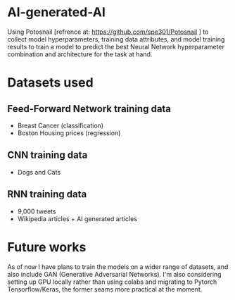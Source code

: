 # AI-generated-AI
Using Potosnail [refrence at: https://github.com/spe301/Potosnail ] to collect model hyperparameters, training data attributes, and model training results to train a model to predict the best Neural Network hyperparameter combination and architecture for the task at hand.

# Datasets used

## Feed-Forward Network training data 
* Breast Cancer (classification)
* Boston Housing prices (regression)

## CNN training data
* Dogs and Cats 

## RNN training data
* 9,000 tweets
* Wikipedia articles + AI generated articles

# Future works
As of now I have plans to train the models on a wider range of datasets, and also include GAN (Generative Adversarial Networks). I'm also considering setting up GPU locally rather than using colabs and migrating to Pytorch Tensorflow/Keras, the former seams more practical at the moment.
